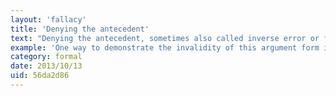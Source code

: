 ```yaml
---
layout: 'fallacy'
title: 'Denying the antecedent'
text: "Denying the antecedent, sometimes also called inverse error or fallacy of the inverse, is a formal fallacy of inferring the inverse from the original statement."
example: 'One way to demonstrate the invalidity of this argument form is with a counterexample with true premises but an obviously false conclusion. For example:<br/><br/>If you are a ski instructor, then you have a job.<br/>You are not a ski instructor.<br/>Therefore, you have no job.<br/><br/>That argument is intentionally bad, but arguments of the same form can sometimes seem superficially convincing.'
category: formal
date: 2013/10/13
uid: 56da2d86
---
```

